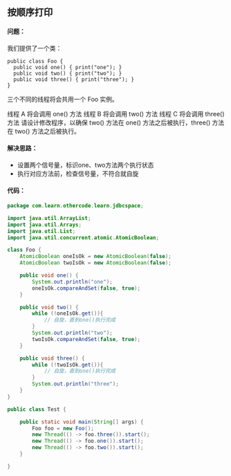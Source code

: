 ## 按顺序打印

#### 问题：

我们提供了一个类：

```
public class Foo {
  public void one() { print("one"); }
  public void two() { print("two"); }
  public void three() { print("three"); }
}
```


三个不同的线程将会共用一个 Foo 实例。

线程 A 将会调用 one() 方法
线程 B 将会调用 two() 方法
线程 C 将会调用 three() 方法
请设计修改程序，以确保 two() 方法在 one() 方法之后被执行，three() 方法在 two() 方法之后被执行。



#### 解决思路：

- 设置两个信号量，标识one、two方法两个执行状态
- 执行对应方法前，检查信号量，不符合就自旋



#### 代码：

```java
package com.learn.othercode.learn.jdbcspace;

import java.util.ArrayList;
import java.util.Arrays;
import java.util.List;
import java.util.concurrent.atomic.AtomicBoolean;

class Foo {
    AtomicBoolean oneIsOk = new AtomicBoolean(false);
    AtomicBoolean twoIsOk = new AtomicBoolean(false);

    public void one() {
        System.out.println("one");
        oneIsOk.compareAndSet(false, true);
    }

    public void two() {
        while (!oneIsOk.get()){
            // 自旋，直到one()执行完成
        }
        System.out.println("two");
        twoIsOk.compareAndSet(false, true);
    }

    public void three() {
        while (!twoIsOk.get()){
            // 自旋，直到one()执行完成
        }
        System.out.println("three");
    }
}

public class Test {

    public static void main(String[] args) {
        Foo foo = new Foo();
        new Thread(() -> foo.three()).start();
        new Thread(() -> foo.one()).start();
        new Thread(() -> foo.two()).start();
    }

}

```

